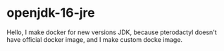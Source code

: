 # openjdk-16-jre
Hello, I make docker for new versions JDK, because pterodactyl doesn't have official docker image, and I make custom docke image.
